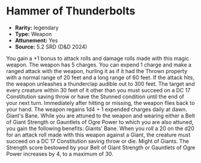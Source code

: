 
# Hammer of Thunderbolts

* **Rarity:** legendary
* **Type:** Weapon
* **Attunement:** Yes
* **Source:** 5.2 SRD (D&D 2024)


You gain a +1 bonus to attack rolls and damage rolls made with this magic weapon. The weapon has 5 charges. You can expend 1 charge and make a ranged attack with the weapon, hurling it as if it had the Thrown property with a normal range of 20 feet and a long range of 60 feet. If the attack hits, the weapon unleashes a thunderclap audible out to 300 feet. The target and every creature within 30 feet of it other than you must succeed on a DC 17 Constitution saving throw or have the Stunned condition until the end of your next turn. Immediately after hitting or missing, the weapon flies back to your hand. The weapon regains 1d4 + 1 expended charges daily at dawn. Giant's Bane. While you are attuned to the weapon and wearing either a Belt of Giant Strength or Gauntlets of Ogre Power to which you are also attuned, you gain the following benefits: Giants' Bane. When you roll a 20 on the d20 for an attack roll made with this weapon against a Giant, the creature must succeed on a DC 17 Constitution saving throw or die. Might of Giants. The Strength score bestowed by your Belt of Giant Strength or Gauntlets of Ogre Power increases by 4, to a maximum of 30.
